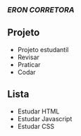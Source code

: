 ### **_ERON CORRETORA_**

## Projeto 
- Projeto estudantil
- Revisar
- Praticar
- Codar

## Lista
- Estudar HTML
- Estudar Javascript
- Estudar CSS

